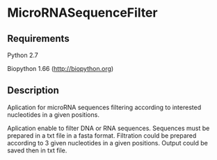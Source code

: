 MicroRNASequenceFilter
======================


Requirements
------------
Python 2.7

Biopython 1.66 (http://biopython.org)


Description
-----------

Aplication for microRNA sequences filtering according to interested nucleotides in a given positions.

Aplication enable to filter DNA or RNA sequences.
Sequences must be prepared in a txt file in a fasta format.
Filtration could be prepared according to 3 given nucleotides in a given positions.
Output could be saved then in txt file.
